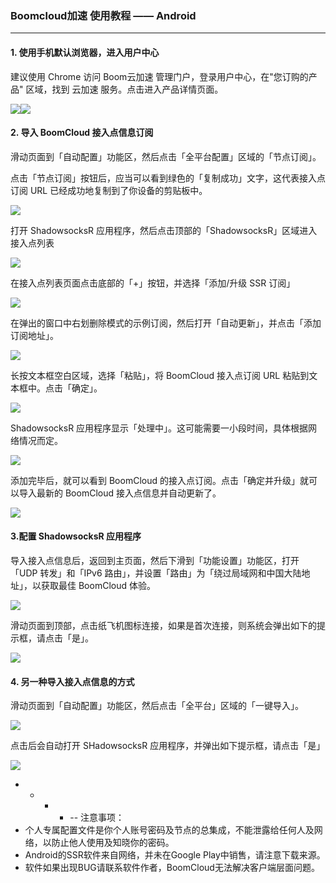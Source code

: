 ### Boomcloud加速 使用教程 —— Android

---

#### 

#### 1. 使用手机默认浏览器，进入用户中心

建议使用 Chrome 访问 Boom云加速 管理门户，登录用户中心，在"您订购的产品" 区域，找到 云加速 服务。点击进入产品详情页面。

![](assets/ios/shadowrocket-1.png)![](/assets/ios/shadowrocket-1.png)

#### 2. 导入 BoomCloud 接入点信息订阅

滑动页面到「自动配置」功能区，然后点击「全平台配置」区域的「节点订阅」。



点击「节点订阅」按钮后，应当可以看到绿色的「复制成功」文字，这代表接入点订阅 URL 已经成功地复制到了你设备的剪贴板中。

![](assets/ios/shadowrocket-3.png)



打开 ShadowsocksR 应用程序，然后点击顶部的「ShadowsocksR」区域进入接入点列表

![](assets/howtouse/android01.png)

在接入点列表页面点击底部的「+」按钮，并选择「添加/升级 SSR 订阅」

![](assets/howtouse/android02.png)

在弹出的窗口中右划删除模式的示例订阅，然后打开「自动更新」，并点击「添加订阅地址」。

![](assets/howtouse/android03.png)

长按文本框空白区域，选择「粘贴」，将 BoomCloud 接入点订阅 URL 粘贴到文本框中。点击「确定」。

![](assets/howtouse/android04.png)

ShadowsocksR 应用程序显示「处理中」。这可能需要一小段时间，具体根据网络情况而定。

![](assets/howtouse/android05.png)

添加完毕后，就可以看到 BoomCloud 的接入点订阅。点击「确定并升级」就可以导入最新的 BoomCloud 接入点信息并自动更新了。

![](assets/howtouse/android06.png)

#### 3.配置 ShadowsocksR 应用程序

导入接入点信息后，返回到主页面，然后下滑到「功能设置」功能区，打开「UDP 转发」和「IPv6 路由」，并设置「路由」为「绕过局域网和中国大陆地址」，以获取最佳 BoomCloud 体验。

![](assets/howtouse/android07.png)

滑动页面到顶部，点击纸飞机图标连接，如果是首次连接，则系统会弹出如下的提示框，请点击「是」。

![](assets/howtouse/android08.png)

#### 4. 另一种导入接入点信息的方式

滑动页面到「自动配置」功能区，然后点击「全平台」区域的「一键导入」。

![](assets/ios/shadowrocket-2.png)

点击后会自动打开 SHadowsocksR 应用程序，并弹出如下提示框，请点击「是」

![](assets/howtouse/android09.png)

* * * * --
        注意事项：  
* 个人专属配置文件是你个人账号密码及节点的总集成，不能泄露给任何人及网络，以防止他人使用及知晓你的密码。  
* Android的SSR软件来自网络，并未在Google Play中销售，请注意下载来源。  
* 软件如果出现BUG请联系软件作者，BoomCloud无法解决客户端层面问题。  



